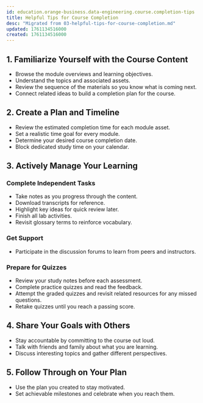 ```yaml
---
id: education.orange-business.data-engineering.course.completion-tips
title: Helpful Tips for Course Completion
desc: "Migrated from 03-helpful-tips-for-course-completion.md"
updated: 1761134516000
created: 1761134516000
---
```



## 1. Familiarize Yourself with the Course Content

- Browse the module overviews and learning objectives.
- Understand the topics and associated assets.
- Review the sequence of the materials so you know what is coming next.
- Connect related ideas to build a completion plan for the course.

## 2. Create a Plan and Timeline

- Review the estimated completion time for each module asset.
- Set a realistic time goal for every module.
- Determine your desired course completion date.
- Block dedicated study time on your calendar.

## 3. Actively Manage Your Learning

### Complete Independent Tasks
- Take notes as you progress through the content.
- Download transcripts for reference.
- Highlight key ideas for quick review later.
- Finish all lab activities.
- Revisit glossary terms to reinforce vocabulary.

### Get Support
- Participate in the discussion forums to learn from peers and instructors.

### Prepare for Quizzes
- Review your study notes before each assessment.
- Complete practice quizzes and read the feedback.
- Attempt the graded quizzes and revisit related resources for any missed questions.
- Retake quizzes until you reach a passing score.

## 4. Share Your Goals with Others

- Stay accountable by committing to the course out loud.
- Talk with friends and family about what you are learning.
- Discuss interesting topics and gather different perspectives.

## 5. Follow Through on Your Plan

- Use the plan you created to stay motivated.
- Set achievable milestones and celebrate when you reach them.
